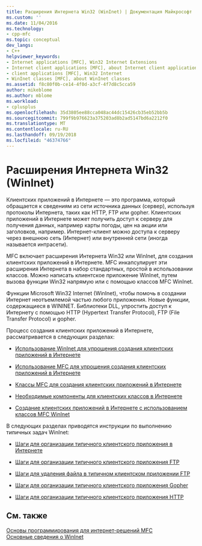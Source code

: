 ```yaml
---
title: Расширения Интернета Win32 (WinInet) | Документация Майкрософт
ms.custom: ''
ms.date: 11/04/2016
ms.technology:
- cpp-mfc
ms.topic: conceptual
dev_langs:
- C++
helpviewer_keywords:
- Internet applications [MFC], Win32 Internet Extensions
- Internet client applications [MFC], about Internet client applications
- client applications [MFC], Win32 Internet
- WinInet classes [MFC], about WinInet classes
ms.assetid: f8c80f0b-ce14-4f0d-a3cf-4f7d8c5cca59
author: mikeblome
ms.author: mblome
ms.workload:
- cplusplus
ms.openlocfilehash: 35d3805ee88cca048ac44dc15426cb35eb52bb5b
ms.sourcegitcommit: 799f9b976623a375203ad8b2ad5147bd6a2212f0
ms.translationtype: MT
ms.contentlocale: ru-RU
ms.lasthandoff: 09/19/2018
ms.locfileid: "46374766"
---
```

# <a name="win32-internet-extensions-wininet"></a>Расширения Интернета Win32 (WinInet)

Клиентских приложений в Интернете — это программа, который обращается к сведениям из сети источника данных (сервер), используя протоколы Интернета, таких как HTTP, FTP или gopher. Клиентских приложений в Интернете может получить доступ к серверу для получения данных, например карты погоды, цен на акции или заголовков, например. Интернет-клиент можно доступа к серверу через внешнюю сеть (Интернет) или внутренней сети (иногда называется интрасети).

MFC включает расширения Интернета Win32 или WinInet, для создания клиентских приложений в Интернете. MFC инкапсулирует эти расширения Интернета в набор стандартных, простой в использовании классов. Можно написать клиентское приложение WinInet, путем вызова функции Win32 напрямую или с помощью классов MFC WinInet.

Функции Microsoft Win32 Internet (WinInet), чтобы помочь в создании Интернет неотъемлемой частью любого приложения. Новые функции, содержащиеся в WININET. Библиотеки DLL, упростить доступ к Интернету с помощью HTTP (Hypertext Transfer Protocol), FTP (File Transfer Protocol) и gopher.

Процесс создания клиентских приложений в Интернете, рассматривается в следующих разделах:

- [Использование WinInet для упрощения создания клиентских приложений в Интернете](../mfc/how-wininet-makes-it-easier-to-create-internet-client-applications.md)

- [Использование MFC для упрощения создания клиентских приложений в Интернете](../mfc/how-mfc-makes-it-easier-to-create-internet-client-applications.md)

- [Классы MFC для создания клиентских приложений в Интернете](../mfc/mfc-classes-for-creating-internet-client-applications.md)

- [Необходимые компоненты для клиентских классов в Интернете](../mfc/prerequisites-for-internet-client-classes.md)

- [Создание клиентских приложений в Интернете с использованием классов MFC WinInet](../mfc/writing-an-internet-client-application-using-mfc-wininet-classes.md)

В следующих разделах приводятся инструкции по выполнению типичных задач WinInet:

- [Шаги для организации типичного клиентского приложения в Интернете](../mfc/steps-in-a-typical-internet-client-application.md)

- [Шаги для организации типичного клиентского приложения FTP](../mfc/steps-in-a-typical-ftp-client-application.md)

- [Шаги для удаления файла в типичном клиентском приложении FTP](../mfc/steps-in-a-typical-ftp-client-application-to-delete-a-file.md)

- [Шаги для организации типичного клиентского приложения Gopher](../mfc/steps-in-a-typical-gopher-client-application.md)

- [Шаги для организации типичного клиентского приложения HTTP](../mfc/steps-in-a-typical-http-client-application.md)

## <a name="see-also"></a>См. также

[Основы программирования для интернет-решений MFC](../mfc/mfc-internet-programming-basics.md)<br/>
[Основные сведения о WinInet](../mfc/wininet-basics.md)



